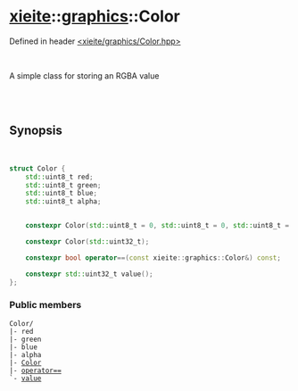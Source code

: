 # [xieite](../xieite.md)::[graphics](../graphics.md)::Color
Defined in header [<xieite/graphics/Color.hpp>](../../include/xieite/graphics/Color.hpp)

<br/>

A simple class for storing an RGBA value

<br/><br/>

## Synopsis

<br/>

```cpp
struct Color {
	std::uint8_t red;
	std::uint8_t green;
	std::uint8_t blue;
	std::uint8_t alpha;


	constexpr Color(std::uint8_t = 0, std::uint8_t = 0, std::uint8_t = 0, std::uint8_t = std::numeric_limits<std::uint8_t>::max());

	constexpr Color(std::uint32_t);

	constexpr bool operator==(const xieite::graphics::Color&) const;

	constexpr std::uint32_t value();
};
```
### Public members
<pre><code>Color/
|- red
|- green
|- blue
|- alpha
|- <a href="./Color/constructor.md">Color</a>
|- <a href="./Color/operatorEquals.md">operator==</a>
`- <a href="./Color/value.md">value</a>
</code></pre>
